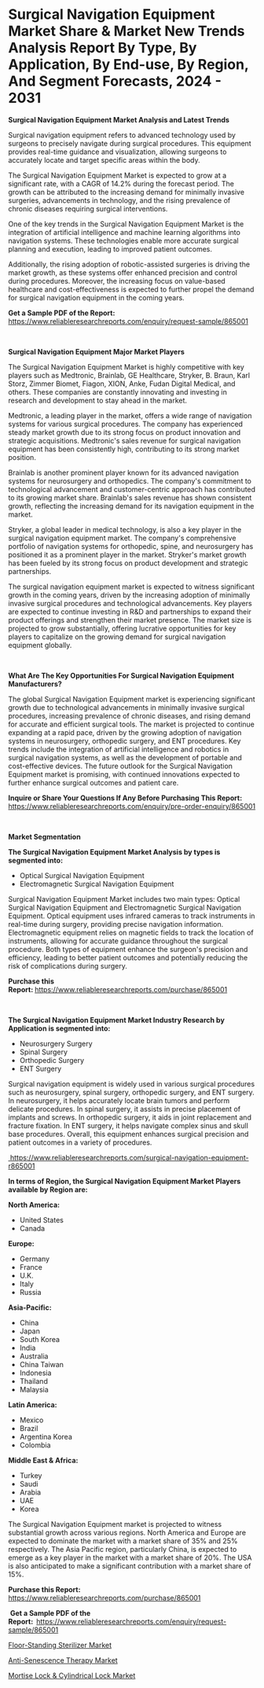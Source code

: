 <p><h1>Surgical Navigation Equipment Market Share & Market New Trends Analysis Report By Type, By Application, By End-use, By Region, And Segment Forecasts, 2024 - 2031</h1></p><p><strong>Surgical Navigation Equipment Market Analysis and Latest Trends</strong></p>
<p><p>Surgical navigation equipment refers to advanced technology used by surgeons to precisely navigate during surgical procedures. This equipment provides real-time guidance and visualization, allowing surgeons to accurately locate and target specific areas within the body.</p><p>The Surgical Navigation Equipment Market is expected to grow at a significant rate, with a CAGR of 14.2% during the forecast period. The growth can be attributed to the increasing demand for minimally invasive surgeries, advancements in technology, and the rising prevalence of chronic diseases requiring surgical interventions.</p><p>One of the key trends in the Surgical Navigation Equipment Market is the integration of artificial intelligence and machine learning algorithms into navigation systems. These technologies enable more accurate surgical planning and execution, leading to improved patient outcomes.</p><p>Additionally, the rising adoption of robotic-assisted surgeries is driving the market growth, as these systems offer enhanced precision and control during procedures. Moreover, the increasing focus on value-based healthcare and cost-effectiveness is expected to further propel the demand for surgical navigation equipment in the coming years.</p></p>
<p><strong>Get a Sample PDF of the Report:&nbsp;</strong> <a href="https://www.reliableresearchreports.com/enquiry/request-sample/865001">https://www.reliableresearchreports.com/enquiry/request-sample/865001</a></p>
<p>&nbsp;</p>
<p><strong>Surgical Navigation Equipment Major Market Players</strong></p>
<p><p>The Surgical Navigation Equipment Market is highly competitive with key players such as Medtronic, Brainlab, GE Healthcare, Stryker, B. Braun, Karl Storz, Zimmer Biomet, Fiagon, XION, Anke, Fudan Digital Medical, and others. These companies are constantly innovating and investing in research and development to stay ahead in the market.</p><p>Medtronic, a leading player in the market, offers a wide range of navigation systems for various surgical procedures. The company has experienced steady market growth due to its strong focus on product innovation and strategic acquisitions. Medtronic's sales revenue for surgical navigation equipment has been consistently high, contributing to its strong market position.</p><p>Brainlab is another prominent player known for its advanced navigation systems for neurosurgery and orthopedics. The company's commitment to technological advancement and customer-centric approach has contributed to its growing market share. Brainlab's sales revenue has shown consistent growth, reflecting the increasing demand for its navigation equipment in the market.</p><p>Stryker, a global leader in medical technology, is also a key player in the surgical navigation equipment market. The company's comprehensive portfolio of navigation systems for orthopedic, spine, and neurosurgery has positioned it as a prominent player in the market. Stryker's market growth has been fueled by its strong focus on product development and strategic partnerships.</p><p>The surgical navigation equipment market is expected to witness significant growth in the coming years, driven by the increasing adoption of minimally invasive surgical procedures and technological advancements. Key players are expected to continue investing in R&D and partnerships to expand their product offerings and strengthen their market presence. The market size is projected to grow substantially, offering lucrative opportunities for key players to capitalize on the growing demand for surgical navigation equipment globally.</p></p>
<p>&nbsp;</p>
<p><strong>What Are The Key Opportunities For Surgical Navigation Equipment Manufacturers?</strong></p>
<p><p>The global Surgical Navigation Equipment market is experiencing significant growth due to technological advancements in minimally invasive surgical procedures, increasing prevalence of chronic diseases, and rising demand for accurate and efficient surgical tools. The market is projected to continue expanding at a rapid pace, driven by the growing adoption of navigation systems in neurosurgery, orthopedic surgery, and ENT procedures. Key trends include the integration of artificial intelligence and robotics in surgical navigation systems, as well as the development of portable and cost-effective devices. The future outlook for the Surgical Navigation Equipment market is promising, with continued innovations expected to further enhance surgical outcomes and patient care.</p></p>
<p><strong>Inquire or Share Your Questions If Any Before Purchasing This Report:</strong> <a href="https://www.reliableresearchreports.com/enquiry/pre-order-enquiry/865001">https://www.reliableresearchreports.com/enquiry/pre-order-enquiry/865001</a></p>
<p>&nbsp;</p>
<p><strong>Market Segmentation</strong></p>
<p><strong>The Surgical Navigation Equipment Market Analysis by types is segmented into:</strong></p>
<p><ul><li>Optical Surgical Navigation Equipment</li><li>Electromagnetic Surgical Navigation Equipment</li></ul></p>
<p><p>Surgical Navigation Equipment Market includes two main types: Optical Surgical Navigation Equipment and Electromagnetic Surgical Navigation Equipment. Optical equipment uses infrared cameras to track instruments in real-time during surgery, providing precise navigation information. Electromagnetic equipment relies on magnetic fields to track the location of instruments, allowing for accurate guidance throughout the surgical procedure. Both types of equipment enhance the surgeon's precision and efficiency, leading to better patient outcomes and potentially reducing the risk of complications during surgery.</p></p>
<p><strong>Purchase this Report:&nbsp;</strong><a href="https://www.reliableresearchreports.com/purchase/865001">https://www.reliableresearchreports.com/purchase/865001</a></p>
<p>&nbsp;</p>
<p><strong>The Surgical Navigation Equipment Market Industry Research by Application is segmented into:</strong></p>
<p><ul><li>Neurosurgery Surgery</li><li>Spinal Surgery</li><li>Orthopedic Surgery</li><li>ENT Surgery</li></ul></p>
<p><p>Surgical navigation equipment is widely used in various surgical procedures such as neurosurgery, spinal surgery, orthopedic surgery, and ENT surgery. In neurosurgery, it helps accurately locate brain tumors and perform delicate procedures. In spinal surgery, it assists in precise placement of implants and screws. In orthopedic surgery, it aids in joint replacement and fracture fixation. In ENT surgery, it helps navigate complex sinus and skull base procedures. Overall, this equipment enhances surgical precision and patient outcomes in a variety of procedures.</p></p>
<p><a href="https://www.reliableresearchreports.com/surgical-navigation-equipment-r865001">&nbsp;https://www.reliableresearchreports.com/surgical-navigation-equipment-r865001</a></p>
<p><strong>In terms of Region, the Surgical Navigation Equipment Market Players available by Region are:</strong></p>
<p>
    <p> <strong> North America: </strong>
        <ul>
            <li>United States</li>
            <li>Canada</li>
        </ul>
        </p> 
    <p> <strong> Europe: </strong>
        <ul>
            <li>Germany</li>
            <li>France</li>
            <li>U.K.</li>
            <li>Italy</li>
            <li>Russia</li>
        </ul>
        </p> 
    <p> <strong> Asia-Pacific: </strong>
        <ul>
            <li>China</li>
            <li>Japan</li>
            <li>South Korea</li>
            <li>India</li>
            <li>Australia</li>
            <li>China Taiwan</li>
            <li>Indonesia</li>
            <li>Thailand</li>
            <li>Malaysia</li>
        </ul>
        </p> 
    <p> <strong> Latin America: </strong>
        <ul>
            <li>Mexico</li>
            <li>Brazil</li>
            <li>Argentina Korea</li>
            <li>Colombia</li>
        </ul>
        </p> 
    <p> <strong> Middle East & Africa: </strong>
        <ul>
            <li>Turkey</li>
            <li>Saudi</li>
            <li>Arabia</li>
            <li>UAE</li>
            <li>Korea</li>
        </ul>
    </p>
    </p>
<p><p>The Surgical Navigation Equipment market is projected to witness substantial growth across various regions. North America and Europe are expected to dominate the market with a market share of 35% and 25% respectively. The Asia Pacific region, particularly China, is expected to emerge as a key player in the market with a market share of 20%. The USA is also anticipated to make a significant contribution with a market share of 15%.</p></p>
<p><strong>Purchase this Report: </strong><a href="https://www.reliableresearchreports.com/purchase/865001">https://www.reliableresearchreports.com/purchase/865001</a></p>
<p>&nbsp;<strong>Get a Sample PDF of the Report:&nbsp;&nbsp;</strong><a href="https://www.reliableresearchreports.com/enquiry/request-sample/865001">https://www.reliableresearchreports.com/enquiry/request-sample/865001</a></p>
<p><strong></strong></p>
<p><p><a href="https://github.com/nafisalvee228/Market-Research-Report-List-1/blob/main/floor-standing-sterilizer-market.md">Floor-Standing Sterilizer Market</a></p><p><a href="https://view.publitas.com/reportprime-1/global-anti-senescence-therapy-market-opportunities-and-forecast-for-period-from-2024-to-2031/">Anti-Senescence Therapy Market</a></p><p><a href="https://github.com/zolotuy145/Market-Research-Report-List-1/blob/main/mortise-lock-cylindrical-lock-market.md">Mortise Lock & Cylindrical Lock Market</a></p></p>
